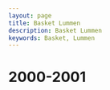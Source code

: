 ```yaml
---
layout: page
title: Basket Lummen
description: Basket Lummen
keywords: Basket, Lummen
---
```


# 2000-2001
